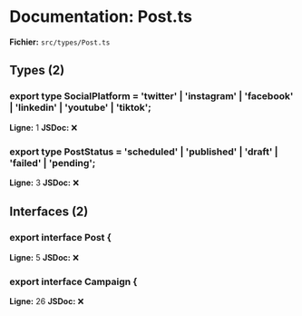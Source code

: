 # Documentation: Post.ts

**Fichier:** `src/types/Post.ts`

## Types (2)

### export type SocialPlatform = 'twitter' | 'instagram' | 'facebook' | 'linkedin' | 'youtube' | 'tiktok';
**Ligne:** 1
**JSDoc:** ❌

### export type PostStatus = 'scheduled' | 'published' | 'draft' | 'failed' | 'pending';
**Ligne:** 3
**JSDoc:** ❌

## Interfaces (2)

### export interface Post {
**Ligne:** 5
**JSDoc:** ❌

### export interface Campaign {
**Ligne:** 26
**JSDoc:** ❌

